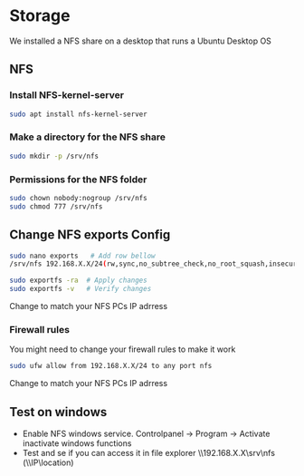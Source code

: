 # Storage
We installed a NFS share on a desktop that runs a Ubuntu Desktop OS
## NFS
### Install NFS-kernel-server
```sh
sudo apt install nfs-kernel-server
```
### Make a directory for the NFS share
```sh
sudo mkdir -p /srv/nfs
```

### Permissions for the NFS folder
```sh
sudo chown nobody:nogroup /srv/nfs
sudo chmod 777 /srv/nfs
```

## Change NFS exports Config
``` sh
sudo nano exports   # Add row bellow
/srv/nfs 192.168.X.X/24(rw,sync,no_subtree_check,no_root_squash,insecure)

sudo exportfs -ra  # Apply changes
sudo exportfs -v   # Verify changes
```
Change to match your NFS PCs IP adrress
### Firewall rules
You might need to change your firewall rules to make it work
``` sh
sudo ufw allow from 192.168.X.X/24 to any port nfs
```
Change to match your NFS PCs IP adrress

## Test on windows
- Enable NFS windows service. Controlpanel -> Program -> Activate inactivate windows functions
- Test and se if you can access it in file explorer \\\\192.168.X.X\srv\nfs (\\\\IP\location) 